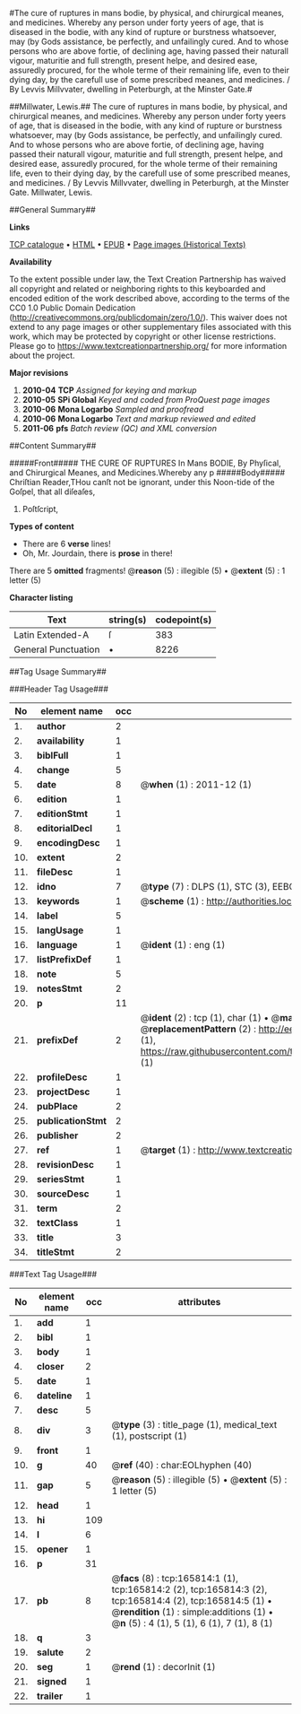 #The cure of ruptures in mans bodie, by physical, and chirurgical meanes, and medicines. Whereby any person under forty yeers of age, that is diseased in the bodie, with any kind of rupture or burstness whatsoever, may (by Gods assistance, be perfectly, and unfailingly cured. And to whose persons who are above fortie, of declining age, having passed their naturall vigour, maturitie and full strength, present helpe, and desired ease, assuredly procured, for the whole terme of their remaining life, even to their dying day, by the carefull use of some prescribed meanes, and medicines. / By Levvis Millvvater, dwelling in Peterburgh, at the Minster Gate.#

##Millwater, Lewis.##
The cure of ruptures in mans bodie, by physical, and chirurgical meanes, and medicines. Whereby any person under forty yeers of age, that is diseased in the bodie, with any kind of rupture or burstness whatsoever, may (by Gods assistance, be perfectly, and unfailingly cured. And to whose persons who are above fortie, of declining age, having passed their naturall vigour, maturitie and full strength, present helpe, and desired ease, assuredly procured, for the whole terme of their remaining life, even to their dying day, by the carefull use of some prescribed meanes, and medicines. / By Levvis Millvvater, dwelling in Peterburgh, at the Minster Gate.
Millwater, Lewis.

##General Summary##

**Links**

[TCP catalogue](http://www.ota.ox.ac.uk/tcp/)  • 
[HTML](http://tei.it.ox.ac.uk/tcp/Texts-HTML/free/A89/A89138.html)  • 
[EPUB](http://tei.it.ox.ac.uk/tcp/Texts-EPUB/free/A89/A89138.epub) • 
[Page images (Historical Texts)](https://historicaltexts.jisc.ac.uk/eebo-99865625e)

**Availability**

To the extent possible under law, the Text Creation Partnership has waived all copyright and related or neighboring rights to this keyboarded and encoded edition of the work described above, according to the terms of the CC0 1.0 Public Domain Dedication (http://creativecommons.org/publicdomain/zero/1.0/). This waiver does not extend to any page images or other supplementary files associated with this work, which may be protected by copyright or other license restrictions. Please go to https://www.textcreationpartnership.org/ for more information about the project.

**Major revisions**

1. __2010-04__ __TCP__ *Assigned for keying and markup*
1. __2010-05__ __SPi Global__ *Keyed and coded from ProQuest page images*
1. __2010-06__ __Mona Logarbo__ *Sampled and proofread*
1. __2010-06__ __Mona Logarbo__ *Text and markup reviewed and edited*
1. __2011-06__ __pfs__ *Batch review (QC) and XML conversion*

##Content Summary##

#####Front#####
THE CURE OF RUPTURES In Mans BODIE, By Phyſical, and Chirurgical Meanes, and Medicines.Whereby any p
#####Body#####
Chriſtian Reader,THou canſt not be ignorant, under this Noon-tide of the Goſpel, that all diſeaſes, 
1. Poſtſcript,

**Types of content**

  * There are 6 **verse** lines!
  * Oh, Mr. Jourdain, there is **prose** in there!

There are 5 **omitted** fragments! 
 @__reason__ (5) : illegible (5)  •  @__extent__ (5) : 1 letter (5)

**Character listing**


|Text|string(s)|codepoint(s)|
|---|---|---|
|Latin Extended-A|ſ|383|
|General Punctuation|•|8226|

##Tag Usage Summary##

###Header Tag Usage###

|No|element name|occ|attributes|
|---|---|---|---|
|1.|__author__|2||
|2.|__availability__|1||
|3.|__biblFull__|1||
|4.|__change__|5||
|5.|__date__|8| @__when__ (1) : 2011-12 (1)|
|6.|__edition__|1||
|7.|__editionStmt__|1||
|8.|__editorialDecl__|1||
|9.|__encodingDesc__|1||
|10.|__extent__|2||
|11.|__fileDesc__|1||
|12.|__idno__|7| @__type__ (7) : DLPS (1), STC (3), EEBO-CITATION (1), PROQUEST (1), VID (1)|
|13.|__keywords__|1| @__scheme__ (1) : http://authorities.loc.gov/ (1)|
|14.|__label__|5||
|15.|__langUsage__|1||
|16.|__language__|1| @__ident__ (1) : eng (1)|
|17.|__listPrefixDef__|1||
|18.|__note__|5||
|19.|__notesStmt__|2||
|20.|__p__|11||
|21.|__prefixDef__|2| @__ident__ (2) : tcp (1), char (1)  •  @__matchPattern__ (2) : ([0-9\-]+):([0-9IVX]+) (1), (.+) (1)  •  @__replacementPattern__ (2) : http://eebo.chadwyck.com/downloadtiff?vid=$1&page=$2 (1), https://raw.githubusercontent.com/textcreationpartnership/Texts/master/tcpchars.xml#$1 (1)|
|22.|__profileDesc__|1||
|23.|__projectDesc__|1||
|24.|__pubPlace__|2||
|25.|__publicationStmt__|2||
|26.|__publisher__|2||
|27.|__ref__|1| @__target__ (1) : http://www.textcreationpartnership.org/docs/. (1)|
|28.|__revisionDesc__|1||
|29.|__seriesStmt__|1||
|30.|__sourceDesc__|1||
|31.|__term__|2||
|32.|__textClass__|1||
|33.|__title__|3||
|34.|__titleStmt__|2||


###Text Tag Usage###

|No|element name|occ|attributes|
|---|---|---|---|
|1.|__add__|1||
|2.|__bibl__|1||
|3.|__body__|1||
|4.|__closer__|2||
|5.|__date__|1||
|6.|__dateline__|1||
|7.|__desc__|5||
|8.|__div__|3| @__type__ (3) : title_page (1), medical_text (1), postscript (1)|
|9.|__front__|1||
|10.|__g__|40| @__ref__ (40) : char:EOLhyphen (40)|
|11.|__gap__|5| @__reason__ (5) : illegible (5)  •  @__extent__ (5) : 1 letter (5)|
|12.|__head__|1||
|13.|__hi__|109||
|14.|__l__|6||
|15.|__opener__|1||
|16.|__p__|31||
|17.|__pb__|8| @__facs__ (8) : tcp:165814:1 (1), tcp:165814:2 (2), tcp:165814:3 (2), tcp:165814:4 (2), tcp:165814:5 (1)  •  @__rendition__ (1) : simple:additions (1)  •  @__n__ (5) : 4 (1), 5 (1), 6 (1), 7 (1), 8 (1)|
|18.|__q__|3||
|19.|__salute__|2||
|20.|__seg__|1| @__rend__ (1) : decorInit (1)|
|21.|__signed__|1||
|22.|__trailer__|1||
